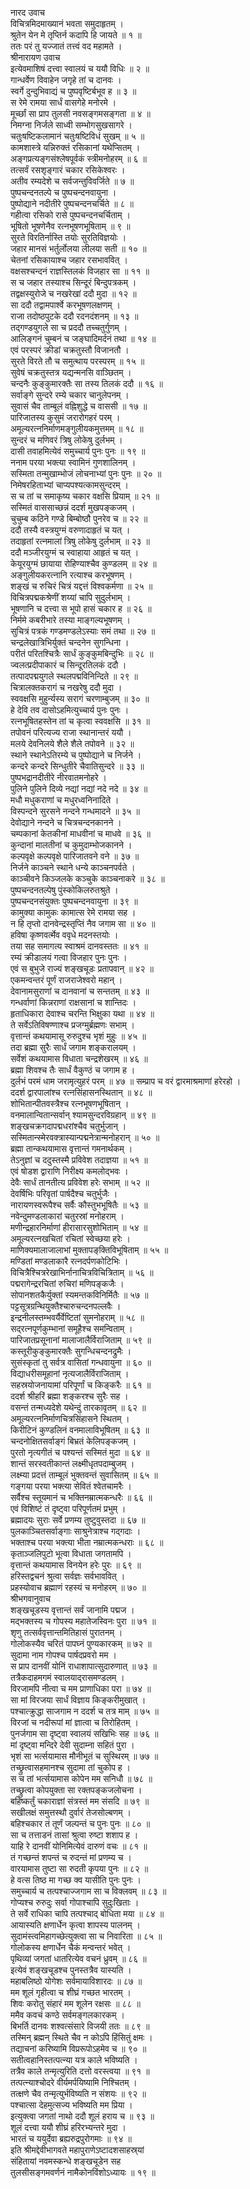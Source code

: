 नारद उवाच  
विचित्रमिदमाख्यानं भवता समुदाहृतम् ।  
श्रुतेन येन मे तृप्तिर्न कदापि हि जायते ॥ १ ॥  
ततः परं तु यज्जातं तत्त्वं वद महामते ।  
श्रीनारायण उवाच  
इत्येवमाशिषं दत्त्वा स्वालयं च ययौ विधिः ॥ २ ॥  
गान्धर्वेण विवाहेन जगृहे तां च दानवः ।  
स्वर्गे दुन्दुभिवाद्यं च पुष्पवृष्टिर्बभूव ह ॥ ३ ॥  
स रेमे रामया सार्धं वासगेहे मनोरमे ।  
मूर्च्छां सा प्राप तुलसी नवसङ्‌गमसङ्‌गता ॥ ४ ॥  
निमग्ना निर्जले साध्वी सम्भोगसुखसागरे ।  
चतुःषष्टिकलामानं चतुःषष्टिविधं सुखम् ॥ ५ ॥  
कामशास्त्रे यन्निरुक्तं रसिकानां यथेप्सितम् ।  
अङ्‌गप्रत्यङ्‌गसंश्लेषपूर्वकं स्त्रीमनोहरम् ॥ ६ ॥  
तत्सर्वं रसशृङ्‌गारं चकार रसिकेश्वरः ।  
अतीव रम्यदेशे च सर्वजन्तुविवर्जिते ॥ ७ ॥  
पुष्पचन्दनतल्पे च पुष्पचन्दनवायुना ।  
पुष्पोद्याने नदीतीरे पुष्पचन्दनचर्चिते ॥ ८ ॥  
गहीत्वा रसिको रासे पुष्पचन्दनचर्चिताम् ।  
भूषितो भूषणेनैव रत्नभूषणभूषिताम् ॥ ९ ॥  
सुरते विरतिर्नास्ति तयोः सुरतिविज्ञयोः ।  
जहार मानसं भर्तुर्लोलया लीलया सती ॥ १० ॥  
चेतनां रसिकायाश्च जहार रसभाववित् ।  
वक्षसश्चन्दनं राज्ञस्तिलकं विजहार सा ॥ ११ ॥  
स च जहार तस्याश्च सिन्दूरं बिन्दुपत्रकम् ।  
तद्वक्षस्युरोजे च नखरेखां ददौ मुदा ॥ १२ ॥  
सा ददौ तद्वामपार्श्वे करभूषणलक्षणम् ।  
राजा तदोष्ठपुटके ददौ रदनदंशनम् ॥ १३ ॥  
तद्‌गण्डयुगले सा च प्रददौ तच्चतुर्गुणम् ।  
आलिङ्‌गनं चुम्बनं च जङ्‌घादिमर्दनं तथा ॥ १४ ॥  
एवं परस्परं क्रीडां चक्रतुस्तौ विजानतौ ।  
सुरते विरते तौ च समुत्थाय परस्परम् ॥ १५ ॥  
सुवेषं चक्रतुस्तत्र यद्यन्मनसि वाञ्छितम् ।  
चन्दनैः कुङ्‌कुमारक्तैः सा तस्य तिलकं ददौ ॥ १६ ॥  
सर्वाङ्‌गे सुन्दरे रम्ये चकार चानुलेपनम् ।  
सुवासं चैव ताम्बूलं वह्निशुद्धे च वाससी ॥ १७ ॥  
पारिजातस्य कुसुमं जरारोगहरं परम् ।  
अमूल्यरत्ननिर्माणमङ्‌गुलीयकमुत्तमम् ॥ १८ ॥  
सुन्दरं च मणिवरं त्रिषु लोकेषु दुर्लभम् ।  
दासी तवाहमित्येवं समुच्चार्य पुनः पुनः ॥ १९ ॥  
ननाम परया भक्त्या स्वामिनं गुणशालिनम् ।  
सस्मिता तन्मुखाम्भोजं लोचनाभ्यां पुनः पुनः ॥ २० ॥  
निमेषरहिताभ्यां चाप्यपश्यत्कामसुन्दरम् ।  
स च तां च समाकृष्य चकार वक्षसि प्रियाम् ॥ २१ ॥  
सस्मितं वाससाच्छन्नं ददर्श मुखपङ्‌कजम् ।  
चुचुम्ब कठिने गण्डे बिम्बोष्ठौ पुनरेव च ॥ २२ ॥  
ददौ तस्यै वस्त्रयुग्मं वरुणादाहृतं च यत् ।  
तदाहृतां रत्नमालां त्रिषु लोकेषु दुर्लभाम् ॥ २३ ॥  
ददौ मञ्जीरयुग्मं च स्वाहाया आहृतं च यत् ।  
केयूरयुग्मं छायाया रोहिण्याश्चैव कुण्डलम् ॥ २४ ॥  
अङ्‌गुलीयकरत्नानि रत्याश्च करभूषणम् ।  
शङ्‌खं च रुचिरं चित्रं यद्दत्तं विश्वकर्मणा ॥ २५ ॥  
विचित्रपद्मकश्रेणीं शय्यां चापि सुदुर्लभाम् ।  
भूषणानि च दत्त्वा स भूपो हासं चकार ह ॥ २६ ॥  
निर्ममे कबरीभारे तस्या माङ्‌गल्यभूषणम् ।  
सुचित्रं पत्रकं गण्डमण्डलेऽस्याः समं तथा ॥ २७ ॥  
चन्द्रलेखात्रिभिर्युक्तं चन्दनेन सुगन्धिना ।  
परीतं परितश्चित्रैः सार्धं कुङ्‌कुमबिन्दुभिः ॥ २८ ॥  
ज्वलत्प्रदीपाकारं च सिन्दूरतिलकं ददौ ।  
तत्पादपद्मयुगले स्थलपद्मविनिन्दिते ॥ २९ ॥  
चित्रालक्तकरागं च नखरेषु ददौ मुदा ।  
स्ववक्षसि मुहुर्न्यस्य सरागं चरणाम्बुजम् ॥ ३० ॥  
हे देवि तव दासोऽहमित्युच्चार्य पुनः पुनः ।  
रत्नभूषितहस्तेन तां च कृत्वा स्ववक्षसि ॥ ३१ ॥  
तपोवनं परित्यज्य राजा स्थानान्तरं ययौ ।  
मलये देवनिलये शैले शैले तपोवने ॥ ३२ ॥  
स्थाने स्थानेऽतिरम्ये च पुष्पोद्याने च निर्जने ।  
कन्दरे कन्दरे सिन्धुतीरे चैवातिसुन्दरे ॥ ३३ ॥  
पुष्पभद्रानदीतीरे नीरवातमनोहरे ।  
पुलिने पुलिने दिव्ये नद्यां नद्यां नदे नदे ॥ ३४ ॥  
मधौ मधुकराणां च मधुरध्वनिनादिते ।  
विस्पन्दने सुरसने नन्दने गन्धमादने ॥ ३५ ॥  
देवोद्याने नन्दने च चित्रचन्दनकानने ।  
चम्पकानां केतकीनां माधवीनां च माधवे ॥ ३६ ॥  
कुन्दानां मालतीनां च कुमुदाम्भोजकानने ।  
कल्पवृक्षे कल्पवृक्षे पारिजातवने वने ॥ ३७ ॥  
निर्जने काञ्चने स्थाने धन्ये काञ्चनपर्वते ।  
काञ्चीवने किञ्जलके कञ्चुके काञ्चनाकरे ॥ ३८ ॥  
पुष्पचन्दनतल्पेषु पुंस्कोकिलरुतश्रुते ।  
पुष्पचन्दनसंयुक्तः पुष्पचन्दनवायुना ॥ ३९ ॥  
कामुक्या कामुकः कामात्स रेमे रामया सह ।  
न हि तृप्तो दानवेन्द्रस्तृप्तिं नैव जगाम सा ॥ ४० ॥  
हविषा कृष्णवर्त्मेव ववृधे मदनस्तयोः ।  
तया सह समागत्य स्वाश्रमं दानवस्ततः ॥ ४१ ॥  
रम्यं क्रीडालयं गत्वा विजहार पुनः पुनः ।  
एवं स बुभुजे राज्यं शङ्‌खचूडः प्रतापवान् ॥ ४२ ॥  
एकमन्वन्तरं पूर्णं राजराजेश्वरो महान् ।  
देवानामसुराणां च दानवानां च सन्ततम् ॥ ४३ ॥  
गन्धर्वाणां किन्नराणां राक्षसानां च शान्तिदः ।  
हृताधिकारा देवाश्च चरन्ति भिक्षुका यथा ॥ ४४ ॥  
ते सर्वेऽतिविषण्णाश्च प्रजग्मुर्ब्रह्मणः सभाम् ।  
वृत्तान्तं कथयामासू रुरुदुश्च भृशं मुहुः ॥ ४५ ॥  
तदा ब्रह्मा सुरैः सार्धं जगाम शङ्‌करालयम् ।  
सर्वेशं कथयामास विधाता चन्द्रशेखरम् ॥ ४६ ॥  
ब्रह्मा शिवश्च तैः सार्धं वैकुण्ठं च जगाम ह ।  
दुर्लभं परमं धाम जरामृत्युहरं परम् ॥ ४७ ॥
सम्प्राप च वरं द्वारमाश्रमाणां हरेरहो ।  
ददर्श द्वारपालांश्च रत्नसिंहासनस्थितान् ॥ ४८ ॥  
शोभितान्पीतवस्त्रैश्च रत्नभूषणभूषितान् ।  
वनमालान्वितान्सर्वान् श्यामसुन्दरविग्रहान् ॥ ४९ ॥  
शङ्‌खचक्रगदापद्मधरांश्चैव चतुर्भुजान् ।  
सस्मितान्स्मेरवक्त्रास्यान्पद्मनेत्रान्मनोहरान् ॥ ५० ॥  
ब्रह्मा तान्कथयामास वृत्तान्तं गमनार्थकम् ।  
तेऽनुज्ञां च ददुस्तस्मै प्रविवेश तदाज्ञया ॥ ५१ ॥  
एवं षोडश द्वाराणि निरीक्ष्य कमलोद्भवः ।  
देवैः सार्धं तानतीत्य प्रविवेश हरेः सभाम् ॥ ५२ ॥  
देवर्षिभिः परिवृतां पार्षदैश्च चतुर्भुजैः ।  
नारायणस्वरूपैश्च सर्वैः कौस्तुभभूषितैः ॥ ५३ ॥  
नवेन्दुमण्डलाकारां चतुरस्रां मनोहराम् ।  
मणीन्द्रहारनिर्माणां हीरासारसुशोभिताम् ॥ ५४ ॥  
अमूल्यरत्नखचितां रचितां स्वेच्छया हरेः ।  
माणिक्यमालाजालाभां मुक्तापङ्‌क्तिविभूषिताम् ॥ ५५ ॥  
मण्डितां मण्डलाकारै रत्नदर्पणकोटिभिः ।  
विचित्रैश्चित्ररेखाभिर्नानाचित्रविचित्रिताम् ॥ ५६ ॥  
पद्मरागेन्द्ररचितां रुचिरां मणिपङ्‌कजैः ।  
सोपानशतकैर्युक्तां स्यमन्तकविनिर्मितैः ॥ ५७ ॥  
पट्टसूत्रग्रन्थियुक्तैश्चारुचन्दनपल्लवैः ।  
इन्द्रनीलस्तम्भवर्यैर्वेष्टितां सुमनोहराम् ॥ ५८ ॥  
सद्‌रत्नपूर्णकुम्भानां समूहैश्च समन्विताम् ।  
पारिजातप्रसूनानां मालाजालैर्विराजिताम् ॥ ५९ ॥  
कस्तूरीकुङ्‌कुमारक्तैः सुगन्धिचन्दनद्रुमैः ।  
सुसंस्कृतां तु सर्वत्र वासितां गन्धवायुना ॥ ६० ॥  
विद्याधरीसमूहानां नृत्यजालैर्विराजिताम् ।  
सहस्रयोजनायामां परिपूर्णां च किङ्‌करैः ॥ ६१ ॥  
ददर्श श्रीहरिं ब्रह्मा शङ्‌करश्च सुरैः सह ।  
वसन्तं तन्मध्यदेशे यथेन्दुं तारकावृतम् ॥ ६२ ॥  
अमूल्यरत्ननिर्माणचित्रसिंहासने स्थितम् ।  
किरीटिनं कुण्डलिनं वनमालाविभूषितम् ॥ ६३ ॥  
चन्दनोक्षितसर्वाङ्‌गं बिभ्रतं केलिपङ्‌कजम् ।  
पुरतो नृत्यगीतं च पश्यन्तं सस्मितं मुदा ॥ ६४ ॥  
शान्तं सरस्वतीकान्तं लक्ष्मीधृतपदाम्बुजम् ।  
लक्ष्म्या प्रदत्तं ताम्बूलं भुक्तवन्तं सुवासितम् ॥ ६५ ॥  
गङ्‌गया परया भक्त्या सेवितं श्वेतचामरैः ।  
सर्वैश्च स्तूयमानं च भक्तिनम्रात्मकन्धरैः ॥ ६६ ॥  
एवं विशिष्टं तं दृष्ट्वा परिपूर्णतमं प्रभुम् ।  
ब्रह्मादयः सुराः सर्वे प्रणम्य तुष्टुवुस्तदा ॥ ६७ ॥  
पुलकाञ्चितसर्वाङ्‌गाः साश्रुनेत्राश्च गद्‌गदाः ।  
भक्ताश्च परया भक्त्या भीता नम्रात्मकन्धराः ॥ ६८ ॥  
कृताञ्जलिपुटो भूत्वा विधाता जगतामपि ।  
वृत्तान्तं कथयामास विनयेन हरेः पुरः ॥ ६९ ॥  
हरिस्तद्वचनं श्रुत्वा सर्वज्ञः सर्वभाववित् ।  
प्रहस्योवाच ब्रह्माणं रहस्यं च मनोहरम् ॥ ७० ॥  
श्रीभगवानुवाच  
शङ्‌खचूडस्य वृत्तान्तं सर्वं जानामि पद्मज ।  
मद्भक्तस्य च गोपस्य महातेजस्विनः पुरा ॥ ७१ ॥  
शृणु तत्सर्ववृत्तान्तमितिहासं पुरातनम् ।  
गोलोकस्यैव चरितं पापघ्नं पुण्यकारकम् ॥ ७२ ॥  
सुदामा नाम गोपश्च पार्षदप्रवरो मम ।  
स प्राप दानवीं योनिं राधाशापात्सुदारुणात् ॥ ७३ ॥  
तत्रैकदाहमगमं स्वालयाद्‌रासमण्डलम् ।  
विरजामपि नीत्वा च मम प्राणाधिका परा ॥ ७४ ॥  
सा मां विरजया सार्धं विज्ञाय किङ्‌करीमुखात् ।  
पश्चात्क्रुद्धा साजगाम न ददर्श च तत्र माम् ॥ ७५ ॥  
विरजां च नदीरूपां मां ज्ञात्वा च तिरोहितम् ।  
पुनर्जगाम सा दृष्ट्वा स्वालयं सखिभिः सह ॥ ७६ ॥  
मां दृष्ट्वा मन्दिरे देवी सुदाम्ना सहितं पुरा ।  
भृशं सा भर्त्सयामास मौनीभूतं च सुस्थिरम् ॥ ७७ ॥  
तच्छ्रुत्वासहमानश्च सुदामा तां चुकोप ह ।  
स च तां भर्त्सयामास कोपेन मम सनिधौ ॥ ७८ ॥  
तच्छ्रुत्वा कोपयुक्ता सा रक्तपङ्‌कजलोचना ।  
बहिष्कर्तुं चकाराज्ञां संत्रस्तं मम संसदि ॥ ७९ ॥  
सखीलक्षं समुत्तस्थौ दुर्वारं तेजसोल्बणम् ।  
बहिश्चकार तं तूर्णं जल्पन्तं च पुनः पुनः ॥ ८० ॥  
सा च तत्ताडनं तासां श्रुत्वा रुष्टा शशाप ह ।  
याहि रे दानवीं योनिमित्येवं दारुणं वचः ॥ ८१ ॥  
तं गच्छन्तं शपन्तं च रुदन्तं मां प्रणम्य च ।  
वारयामास तुष्टा सा रुदती कृपया पुनः ॥ ८२ ॥  
हे वत्स तिष्ठ मा गच्छ क्व यासीति पुनः पुनः ।  
समुच्चार्य च तत्पश्चाज्जगाम सा च विक्लवम् ॥ ८३ ॥  
गोप्यश्च रुरुदुः सर्वा गोपाश्चापि सुदुःखिताः ।  
ते सर्वे राधिका चापि तत्पश्चाद्‌ बोधिता मया ॥ ८४ ॥  
आयास्यति क्षणार्धेन कृत्वा शापस्य पालनम् ।  
सुदामंस्त्वमिहागच्छेत्युक्त्वा सा च निवारिता ॥ ८५ ॥  
गोलोकस्य क्षणार्धेन चैकं मन्वन्तरं भवेत् ।  
पृथिव्यां जगतां धातरित्येव वचनं ध्रुवम् ॥ ८६ ॥  
इत्येवं शङ्‌खचूडश्च पुनस्तत्रैव यास्यति ।  
महाबलिष्ठो योगेशः सर्वमायाविशारदः ॥ ८७ ॥  
मम शूलं गृहीत्वा च शीघ्रं गच्छत भारतम् ।  
शिवः करोतु संहारं मम शूलेन रक्षसः ॥ ८८ ॥  
ममैव कवचं कण्ठे सर्वमङ्‌गलकारकम् ।  
बिभर्ति दानवः शश्वत्संसारे विजयी ततः ॥ ८९ ॥  
तस्मिन् ब्रह्मन् स्थिते चैव न कोऽपि हिंसितुं क्षमः ।  
तद्याचनां करिष्यामि विप्ररूपोऽहमेव च ॥ ९० ॥  
सतीत्वहानिस्तत्पत्न्या यत्र काले भविष्यति ।  
तत्रैव काले तन्मृत्युरिति दत्तो वरस्त्वया ॥ ९१ ॥  
तत्पत्न्याश्चोदरे वीर्यमर्पयिष्यामि निश्चितम् ।  
तत्क्षणे चैव तन्मृत्युर्भविष्यति न संशयः ॥ ९२ ॥  
पश्चात्सा देहमुत्सज्य भविष्यति मम प्रिया ।  
इत्युक्त्वा जगतां नाथो ददौ शूलं हराय च ॥ ९३ ॥  
शूलं दत्त्वा ययौ शीघ्रं हरिरभ्यन्तरे मुदा ।  
भारतं च ययुर्देवा ब्रह्यरुद्रपुरोगमाः ॥ ९४ ॥  
इति श्रीमद्देवीभागवते महापुराणेऽष्टादशसाहस्र्यां  
संहितायां नवमस्कन्धे शङ्‌खचूडेन सह  
तुलसीसङ्‌गमवर्णनं नामैकोनविंशोऽध्यायः ॥ १९ ॥
